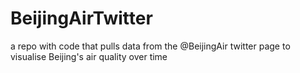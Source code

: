 # BeijingAirTwitter
a repo with code that pulls data from the @BeijingAir twitter page to visualise Beijing's air quality over time
